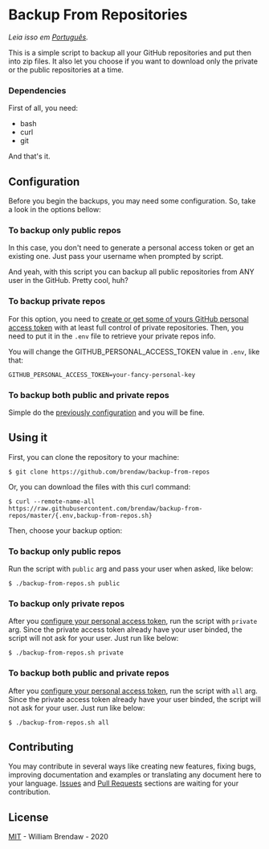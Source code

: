 # Backup From Repositories

_Leia isso em [Português](README-pt-BR.md)._

This is a simple script to backup all your GitHub repositories and put then into zip files. It also let you choose if you want to download only the private or the public repositories at a time.

### Dependencies

First of all, you need:

- bash
- curl
- git

And that's it.

## Configuration

Before you begin the backups, you may need some configuration. So, take a look in the options bellow:

### To backup only public repos

In this case, you don't need to generate a personal access token or get an existing one. Just pass your username when prompted by script.

And yeah, with this script you can backup all public repositories from ANY user in the GitHub. Pretty cool, huh?

### To backup private repos

For this option, you need to [create or get some of yours GitHub personal access token](https://help.github.com/en/github/authenticating-to-github/creating-a-personal-access-token) with at least full control of private repositories. Then, you need to put it in the `.env` file to retrieve your private repos info.

You will change the GITHUB_PERSONAL_ACCESS_TOKEN value in `.env`, like that:

`GITHUB_PERSONAL_ACCESS_TOKEN=your-fancy-personal-key`

### To backup both public and private repos

Simple do the [previously configuration](#to-backup-private-repos) and you will be fine.

## Using it

First, you can clone the repository to your machine:

`$ git clone https://github.com/brendaw/backup-from-repos`

Or, you can download the files with this curl command:

`$ curl --remote-name-all https://raw.githubusercontent.com/brendaw/backup-from-repos/master/{.env,backup-from-repos.sh}`

Then, choose your backup option:

### To backup only public repos

Run the script with `public` arg and pass your user when asked, like below:

`$ ./backup-from-repos.sh public`

### To backup only private repos

After you [configure your personal access token](#to-backup-private-repos), run the script with `private` arg. Since the private access token already have your user binded, the script will not ask for your user. Just run like below:

`$ ./backup-from-repos.sh private`

### To backup both public and private repos

After you [configure your personal access token](#to-backup-both-public-and-private-repos), run the script with `all` arg. Since the private access token already have your user binded, the script will not ask for your user. Just run like below:

`$ ./backup-from-repos.sh all`

## Contributing

You may contribute in several ways like creating new features, fixing bugs, improving documentation and examples or translating any document here to your language. [Issues](https://github.com/brendaw/backup-from-repos/issues) and [Pull Requests](https://github.com/brendaw/backup-from-repos/pulls) sections are waiting for your contribution.

## License

[MIT](LICENSE) - William Brendaw - 2020